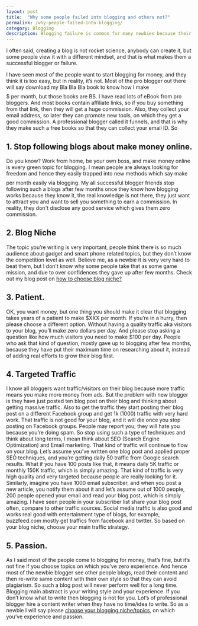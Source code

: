 ```yaml
---
layout: post
title:  "Why some people failed into blogging and others not?"
permalink: /why-people-failed-into-blogging/
category: Blogging
description: Blogging failure is common for many newbies because their mindset is entirely different from a successful blogger. So let me tell you the basics reasons behind a failure blogger.
---
```

I often said, creating a blog is not rocket science, anybody can create it, but some people view it with a different mindset, and that is what makes them a successful blogger or failure.

I have seen most of the people want to start blogging for money, and they think it is too easy, but in reality, it’s not. Most of the pro blogger out there will say download my Bla Bla Bla book to know how I make $$$$$ per month, but those books are BS. I have read lots of eBook from pro bloggers.  And most books contain affiliate links, so if you buy something from that link, then they will get a huge commission. Also, they collect your email address, so later they can promote new tools, on which they get a good commission. A professional blogger called it funnels, and that is why they make such a free books so that they can collect your email ID. So

## 1. Stop following blogs about make money online. ##

Do you know? Work from home, be your own boss, and make money online is every green topic for blogging. I mean people are always looking for freedom and hence they easily trapped into new methods which say make $$$$ per month easily via blogging. My all successful blogger friends stop following such a blogs after few months once they know how blogging works because they know it, the real knowledge is not there, they just want to attract you and want to sell you something to earn a commission. In reality, they don't disclose any good service which gives them zero commission.

## 2. Blog Niche ##

The topic you’re writing is very important, people think there is so much audience about gadget and smart phone related topics, but they don’t know the competition level as well. Believe me, as a newbie it is very very hard to beat them, but I don’t know why some people take that as some game mission, and due to over confidences they gave up after few months. Check out my blog post on [how to choose blog niche?](/choose-blog-niche/)

## 3. Patient. ##

OK, you want money, but one thing you should make it clear that blogging takes years of a patient to make $XXX per month. If you’re in a hurry, then please choose a different option. Without having a quality traffic aka visitors to your blog, you’ll make zero dollars per day. And please stop asking a question like how much visitors you need to make $100 per day. People who ask that kind of question, mostly gave up to blogging after few months, because they have put their maximum time on researching about it, instead of adding real efforts to grow their blog first.

## 4. Targeted Traffic ##
I know all bloggers want traffic/visitors on their blog because more traffic means you make more money from ads. But the problem with new blogger is they have just posted ten blog post on their blog and thinking about getting massive traffic. Also to get the traffic they start posting their blog post on a different Facebook group and get 1k (1000) traffic with very hard work. That traffic is not good for your blog, and it will die once you stop posting on Facebook groups. People may report you; they will hate you because you’re doing spam. So stop using such a type of techniques and think about long terms, I mean think about SEO (Search Engine Optimization) and Email marketing. That kind of traffic will continue to flow on your blog. Let’s assume you’ve written one blog post and applied proper SEO techniques, and you’re getting daily 50 traffic from Google search results. What if you have 100 posts like that, it means daily 5K traffic or monthly 150K traffic, which is simply amazing. That kind of traffic is very high quality and very targeted because people are really looking for it. Similarly, imagine you have 1000 email subscriber, and when you post a new article, you notify them about it and let’s assume out of 1000 people, 200 people opened your email and read your blog post, which is simply amazing. I have seen people in your subscriber list share your blog post often, compare to other traffic sources. Social media traffic is also good and works real good with entertainment type of blogs, for example, buzzfeed.com mostly get traffics from facebook and twitter. So based on your blog niche, choose your main traffic strategy.

## 5. Passion. ##

As I said most of the people come to blogging for money, that’s fine, but it’s not fine if you choose topics on which you’ve zero experience. And hence most of the newbie blogger see other people blogs, read their content and then re-write same content with their own style so that they can avoid plagiarism. So such a blog post will never perform well for a long time. Blogging main abstract is your writing style and your experience. If you don’t know what to write then blogging is not for you. Lot’s of professional blogger hire a content writer when they have no time/idea to write. So as a newbie I will say please [choose your blogging niche/topics](/choose-blog-niche/), on which you’ve experience and passion. 